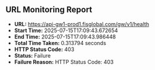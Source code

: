 ## URL Monitoring Report

- **URL:** https://api-gw1-prod1.fisglobal.com/gw/v1/health
- **Start Time:** 2025-07-15T17:09:43.672654
- **End Time:** 2025-07-15T17:09:43.986448
- **Total Time Taken:** 0.313794 seconds
- **HTTP Status Code:** 403
- **Status:** Failure
- **Failure Reason:** HTTP Status Code: 403
